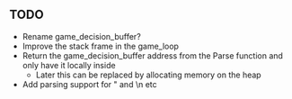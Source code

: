 ## TODO
- Rename game_decision_buffer?
- Improve the stack frame in the game_loop
- Return the game_decision_buffer address from the Parse function and only have it locally inside
    - Later this can be replaced by allocating memory on the heap
- Add parsing support for \" and \n etc